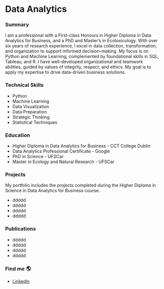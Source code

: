 # Data Analytics

### Summary
I am a professional with a First-class Honours in Higher Diploma in Data Analytics for Business, and a PhD and Master’s in Ecotoxicology. With over six years of research experience, I excel in data collection, transformation, and organization to support informed decision-making. My focus is on Python and Machine Learning, complemented by foundational skills in SQL, Tableau, and R. I have well-developed organizational and teamwork abilities, guided by values of integrity, respect, and ethics. My goal is to apply my expertise to drive data-driven business solutions.

### Technical Skills 
- Python
- Machine Learning
- Data Visualization
- Data Preparation
- Strategic Thinking
- Statistical Techniques

### Education
- Higher Diploma in Data Analytics for Business - CCT College Dublin
- Data Analytics Professional Certificate - Google 
- PhD in Science - UFSCar
- Master in Ecology and Natural Research - UFSCar

### Projects
My portfolio includes the projects completed during the Higher Diploma in Science in Data Analytics for Business course.
- ddddd
- ddddd
- ddddd
- ddddd

### Publications
- ddddd
- ddddd
- ddddd
- ddddd

### Find me 🌎
- [Linkedin](www.linkedin.com/in/danielambarreto) 

